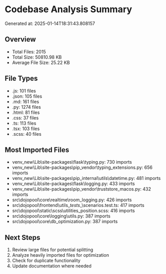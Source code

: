 # Codebase Analysis Summary

Generated at: 2025-01-14T18:31:43.808157

## Overview
- Total Files: 2015
- Total Size: 50810.98 KB
- Average File Size: 25.22 KB

## File Types
- .js: 101 files
- .json: 105 files
- .md: 161 files
- .py: 1274 files
- .html: 81 files
- .css: 37 files
- .ts: 113 files
- .tsx: 103 files
- .scss: 40 files

## Most Imported Files
- venv_new\Lib\site-packages\flask\typing.py: 730 imports
- venv_new\Lib\site-packages\pip\_vendor\typing_extensions.py: 656 imports
- venv_new\Lib\site-packages\pip\_internal\utils\datetime.py: 481 imports
- venv_new\Lib\site-packages\flask\logging.py: 433 imports
- venv_new\Lib\site-packages\pip\_vendor\truststore\_macos.py: 432 imports
- src\dojopool\core\realtime\room_logging.py: 426 imports
- src\dojopool\frontend\utils\__tests__\scenarios.test.ts: 417 imports
- src\dojopool\static\scss\utilities\_position.scss: 416 imports
- src\dojopool\core\logging\utils.py: 387 imports
- src\dojopool\core\db_optimization.py: 387 imports

## Next Steps
1. Review large files for potential splitting
2. Analyze heavily imported files for optimization
3. Check for duplicate functionality
4. Update documentation where needed
